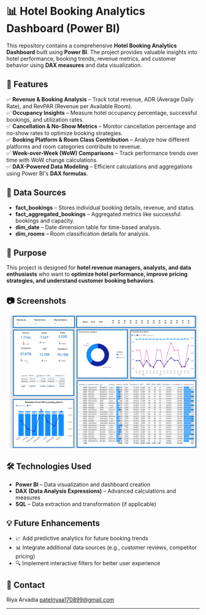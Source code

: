 # 📊 Hotel Booking Analytics Dashboard (Power BI)

This repository contains a comprehensive **Hotel Booking Analytics Dashboard** built using **Power BI**. The project provides valuable insights into hotel performance, booking trends, revenue metrics, and customer behavior using **DAX measures** and data visualization.

## 🚀 Features

✅ **Revenue & Booking Analysis** – Track total revenue, ADR (Average Daily Rate), and RevPAR (Revenue per Available Room).  
✅ **Occupancy Insights** – Measure hotel occupancy percentage, successful bookings, and utilization rates.  
✅ **Cancellation & No-Show Metrics** – Monitor cancellation percentage and no-show rates to optimize booking strategies.  
✅ **Booking Platform & Room Class Contribution** – Analyze how different platforms and room categories contribute to revenue.  
✅ **Week-over-Week (WoW) Comparisons** – Track performance trends over time with WoW change calculations.  
✅ **DAX-Powered Data Modeling** – Efficient calculations and aggregations using Power BI's **DAX formulas**.  

## 📂 Data Sources

- **fact_bookings** – Stores individual booking details, revenue, and status.  
- **fact_aggregated_bookings** – Aggregated metrics like successful bookings and capacity.  
- **dim_date** – Date dimension table for time-based analysis.  
- **dim_rooms** – Room classification details for analysis.  

## 🎯 Purpose

This project is designed for **hotel revenue managers, analysts, and data enthusiasts** who want to **optimize hotel performance, improve pricing strategies, and understand customer booking behaviors**.

## 📷 Screenshots



![Dashboard](https://github.com/Riya-1799/Hospitality_domain/blob/main/Images/Dashboard.png)



## 🛠 Technologies Used

- **Power BI** – Data visualization and dashboard creation
- **DAX (Data Analysis Expressions)** – Advanced calculations and measures
- **SQL** – Data extraction and transformation (if applicable)

## 💡 Future Enhancements

- 📈 Add predictive analytics for future booking trends
- 📊 Integrate additional data sources (e.g., customer reviews, competitor pricing)
- 🔍 Implement interactive filters for better user experience

## 📧 Contact

Riya Arvadia
patelriyaa170899@gmail.com

---



